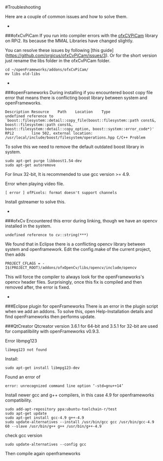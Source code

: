#Troubleshooting

Here are a couple of common issues and how to solve them.



-
###ofxCvPiCam
If you run into compiler errors with the [ofxCVPiCam](https://github.com/orgicus/ofxCvPiCam/) library on RPi2. Its because the MMAL Libraries have changed slightly. 

You can resolve these issues by following [this guide] (https://github.com/orgicus/ofxCvPiCam/issues/3). Or for the short version just rename the libs folder in the ofxCvPiCam folder.

```
cd ~/openFrameworks/addons/ofxCvPiCam/
mv libs old-libs
```

-
###openFrameworks
During installing if you encountered boost copy file error that means there is conflicting boost library between system and openFrameworks.
```
Description	Resource	Path	Location	Type
undefined reference to `boost::filesystem::detail::copy_file(boost::filesystem::path const&, boost::filesystem::path const&, boost::filesystem::detail::copy_option, boost::system::error_code*)'	RPi2		line 502, external location: /usr/local/include/boost/filesystem/operations.hpp	C/C++ Problem
```

To solve this we need to remove the default outdated boost library in system.

```
sudo apt-get purge libboost1.54-dev
sudo apt-get autoremove
```
For linux 32-bit, It is recommended to use gcc version >= 4.9.

Error when playing video file.
```
[ error ] ofPixels: format doesn't support channels
```
Install gstreamer to solve this.

-
###ofxCv
Encountered this error during linking, though we have an opencv installed in the system.
```
undefined reference to cv::string(***)
```
We found that in Eclipse there is a conflicting opencv library between system and openframework.
Edit the config.make of the current project, then adds
```
PROJECT_CFLAGS = -I$(PROJECT_ROOT)/addons/ofxOpenCv/libs/opencv/include/opencv
```
This will force the compiler to always look for the openFrameworks's opencv header files.
Surprisingly, once this fix is compiled and then removed after, the error is fixed.


-
###Eclipse plugin for openFrameworks
There is an error in the plugin script when we add an addons.
To solve this, open Help-Installation details and find openFrameworks then performs update.

###QtCreator
Qtcreator version 3.6.1 for 64-bit and 3.5.1 for 32-bit are used for compatilbility with openFrameworks v0.9.3.

Error libmpg123
```
libmpg123 not found
```
Install:
```
sudo apt-get install libmpg123-dev
```

Found an error of
```
error: unrecognized command line option ‘-std=gnu++14’
```
Install newer gcc and g++ compilers, in this case 4.9 for openframeworks compatibility.
```
sudo add-apt-repository ppa:ubuntu-toolchain-r/test
sudo apt-get update
sudo apt-get install gcc-4.9 g++-4.9
sudo update-alternatives --install /usr/bin/gcc gcc /usr/bin/gcc-4.9 60 --slave /usr/bin/g++ g++ /usr/bin/g++-4.9
```
check gcc version
```
sudo update-alternatives --config gcc
```
Then compile again openframeworks